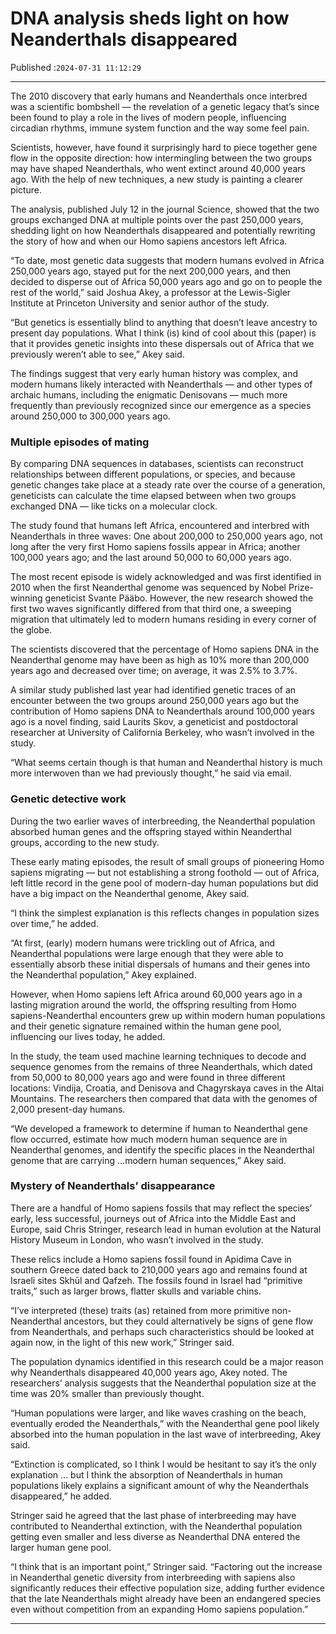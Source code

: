 # DNA analysis sheds light on how Neanderthals disappeared

Published :`2024-07-31 11:12:29`

---

The 2010 discovery that early humans and Neanderthals once interbred was a scientific bombshell — the revelation of a genetic legacy that’s since been found to play a role in the lives of modern people, influencing circadian rhythms, immune system function and the way some feel pain.

Scientists, however, have found it surprisingly hard to piece together gene flow in the opposite direction: how intermingling between the two groups may have shaped Neanderthals, who went extinct around 40,000 years ago. With the help of new techniques, a new study is painting a clearer picture.

The analysis, published July 12 in the journal Science, showed that the two groups exchanged DNA at multiple points over the past 250,000 years, shedding light on how Neanderthals disappeared and potentially rewriting the story of how and when our Homo sapiens ancestors left Africa.

“To date, most genetic data suggests that modern humans evolved in Africa 250,000 years ago, stayed put for the next 200,000 years, and then decided to disperse out of Africa 50,000 years ago and go on to people the rest of the world,” said Joshua Akey, a professor at the Lewis-Sigler Institute at Princeton University and senior author of the study.

“But genetics is essentially blind to anything that doesn’t leave ancestry to present day populations. What I think (is) kind of cool about this (paper) is that it provides genetic insights into these dispersals out of Africa that we previously weren’t able to see,” Akey said.

The findings suggest that very early human history was complex, and modern humans likely interacted with Neanderthals — and other types of archaic humans, including the enigmatic Denisovans — much more frequently than previously recognized since our emergence as a species around 250,000 to 300,000 years ago.

### Multiple episodes of mating

By comparing DNA sequences in databases, scientists can reconstruct relationships between different populations, or species, and because genetic changes take place at a steady rate over the course of a generation, geneticists can calculate the time elapsed between when two groups exchanged DNA — like ticks on a molecular clock.

The study found that humans left Africa, encountered and interbred with Neanderthals in three waves: One about 200,000 to 250,000 years ago, not long after the very first Homo sapiens fossils appear in Africa; another 100,000 years ago; and the last around 50,000 to 60,000 years ago.

The most recent episode is widely acknowledged and was first identified in 2010 when the first Neanderthal genome was sequenced by Nobel Prize-winning geneticist Svante Pääbo. However, the new research showed the first two waves significantly differed from that third one, a sweeping migration that ultimately led to modern humans residing in every corner of the globe.

The scientists discovered that the percentage of Homo sapiens DNA in the Neanderthal genome may have been as high as 10% more than 200,000 years ago and decreased over time; on average, it was 2.5% to 3.7%.

A similar study published last year had identified genetic traces of an encounter between the two groups around 250,000 years ago but the contribution of Homo sapiens DNA to Neanderthals around 100,000 years ago is a novel finding, said Laurits Skov, a geneticist and postdoctoral researcher at University of California Berkeley, who wasn’t involved in the study.

“What seems certain though is that human and Neanderthal history is much more interwoven than we had previously thought,” he said via email.

### Genetic detective work

During the two earlier waves of interbreeding, the Neanderthal population absorbed human genes and the offspring stayed within Neanderthal groups, according to the new study.

These early mating episodes, the result of small groups of pioneering Homo sapiens migrating — but not establishing a strong foothold — out of Africa, left little record in the gene pool of modern-day human populations but did have a big impact on the Neanderthal genome, Akey said.

“I think the simplest explanation is this reflects changes in population sizes over time,” he added.

“At first, (early) modern humans were trickling out of Africa, and Neanderthal populations were large enough that they were able to essentially absorb these initial dispersals of humans and their genes into the Neanderthal population,” Akey explained.

However, when Homo sapiens left Africa around 60,000 years ago in a lasting migration around the world, the offspring resulting from Homo sapiens-Neanderthal encounters grew up within modern human populations and their genetic signature remained within the human gene pool, influencing our lives today, he added.

In the study, the team used machine learning techniques to decode and sequence genomes from the remains of three Neanderthals, which dated from 50,000 to 80,000 years ago and were found in three different locations: Vindija, Croatia, and Denisova and Chagyrskaya caves in the Altai Mountains. The researchers then compared that data with the genomes of 2,000 present-day humans.

“We developed a framework to determine if human to Neanderthal gene flow occurred, estimate how much modern human sequence are in Neanderthal genomes, and identify the specific places in the Neanderthal genome that are carrying …modern human sequences,” Akey said.

### Mystery of Neanderthals’ disappearance

There are a handful of Homo sapiens fossils that may reflect the species’ early, less successful, journeys out of Africa into the Middle East and Europe, said Chris Stringer, research lead in human evolution at the Natural History Museum in London, who wasn’t involved in the study.

These relics include a Homo sapiens fossil found in Apidima Cave in southern Greece dated back to 210,000 years ago and remains found at Israeli sites Skhūl and Qafzeh. The fossils found in Israel had “primitive traits,” such as larger brows, flatter skulls and variable chins.

“I’ve interpreted (these) traits (as) retained from more primitive non-Neanderthal ancestors, but they could alternatively be signs of gene flow from Neanderthals, and perhaps such characteristics should be looked at again now, in the light of this new work,” Stringer said.

The population dynamics identified in this research could be a major reason why Neanderthals disappeared 40,000 years ago, Akey noted. The researchers’ analysis suggests that the Neanderthal population size at the time was 20% smaller than previously thought.

“Human populations were larger, and like waves crashing on the beach, eventually eroded the Neanderthals,” with the Neanderthal gene pool likely absorbed into the human population in the last wave of interbreeding, Akey said.

“Extinction is complicated, so I think I would be hesitant to say it’s the only explanation … but I think the absorption of Neanderthals in human populations likely explains a significant amount of why the Neanderthals disappeared,” he added.

Stringer said he agreed that the last phase of interbreeding may have contributed to Neanderthal extinction, with the Neanderthal population getting even smaller and less diverse as Neanderthal DNA entered the larger human gene pool.

“I think that is an important point,” Stringer said. “Factoring out the increase in Neanderthal genetic diversity from interbreeding with sapiens also significantly reduces their effective population size, adding further evidence that the late Neanderthals might already have been an endangered species even without competition from an expanding Homo sapiens population.”

---

